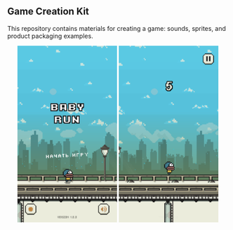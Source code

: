 ## Game Creation Kit

This repository contains materials for creating a game: 
sounds, sprites, and product packaging examples.

<div align="center" width="100%">
    <img width="45%" src="/Materials/Screenshots/1.png" />
    <img width="45%" src="/Materials/Screenshots/2.png" />
</div>
